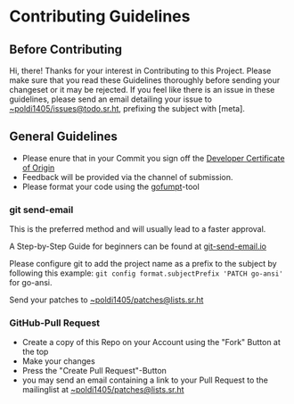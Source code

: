 # Contributing Guidelines

## Before Contributing

Hi, there! Thanks for your interest in Contributing to this Project. Please
make sure that you read these Guidelines thoroughly before sending your
changeset or it may be rejected. If you feel like there is an issue in these
guidelines, please send an email detailing your issue to
[~poldi1405/issues@todo.sr.ht](mailto:~poldi1405/issues@todo.sr.ht), prefixing
the subject with [meta].

## General Guidelines

- Please enure that in your Commit you sign off the [Developer Certificate of
  Origin](https://developercertificate.org/)
- Feedback will be provided via the channel of submission.
- Please format your code using the
  [gofumpt](https://github.com/mvdan/gofumpt)-tool

### git send-email

This is the preferred method and will usually lead to a faster approval.

A Step-by-Step Guide for beginners can be found at
[git-send-email.io](https://git-send-email.io/)

Please configure git to add the project name as a prefix to the subject by
following this example: `git config format.subjectPrefix 'PATCH go-ansi'` for
go-ansi.

Send your patches to [~poldi1405/patches@lists.sr.ht](https://lists.sr.ht/~poldi1405/patches)

### GitHub-Pull Request

- Create a copy of this Repo on your Account using the "Fork" Button at the top
- Make your changes
- Press the "Create Pull Request"-Button
- you may send an email containing a link to your Pull Request to the
  mailinglist at [~poldi1405/patches@lists.sr.ht](https://lists.sr.ht/~poldi1405/patches)
